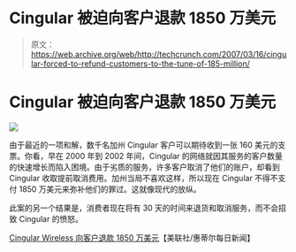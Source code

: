 # Cingular 被迫向客户退款 1850 万美元

> 原文：<https://web.archive.org/web/http://techcrunch.com/2007/03/16/cingular-forced-to-refund-customers-to-the-tune-of-185-million/>

# Cingular 被迫向客户退款 1850 万美元

![](img/b13dae96dd49ddb463657b4c85b95098.png)

由于最近的一项和解，数千名加州 Cingular 客户可以期待收到一张 160 美元的支票。你看，早在 2000 年到 2002 年间，Cingular 的网络就因其服务的客户数量的快速增长而陷入困境。由于劣质的服务，许多客户取消了他们的账户，却看到 Cingular 收取提前取消费用。加州当局不喜欢这样，所以现在 Cingular 不得不支付 1850 万美元来弥补他们的罪过。这就像现代的放纵。

此案的另一个结果是，消费者现在将有 30 天的时间来退货和取消服务，而不会招致 Cingular 的愤怒。

[Cingular Wireless 向客户退款 1850 万美元](https://web.archive.org/web/20130628165908/http://www.whittierdailynews.com/search/ci_5448516)【美联社/惠蒂尔每日新闻】